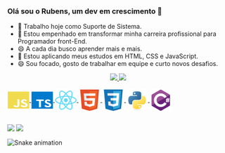 ### Olá sou o Rubens, um dev em crescimento 👋


- 🔭 Trabalho hoje como Suporte de Sistema.
- 🌱 Estou empenhado em transformar minha carreira profissional para Programador front-End.
- 😄 A cada dia busco aprender mais e mais.
- 👯 Estou aplicando meus estudos em HTML, CSS e JavaScript.
- 😄 Sou focado, gosto de trabalhar em equipe e curto novos desafios.

<div align="center">
  <a href="https://github.com/rubens-oliveira">
  <img height="150em" src="https://github-readme-stats.vercel.app/api?username=rubens-oliveira&show_icons=true&theme=dark&include_all_commits=true&count_private=true"/>
  <img height="150em" src="https://github-readme-stats.vercel.app/api/top-langs/?username=rubens-oliveira&layout=compact&langs_count=7&theme=dark"/>
</div>
<div style="display: inline_block"><br>
  <img align="center" alt="Rubens-Js" height="40" width="50" src="https://raw.githubusercontent.com/devicons/devicon/master/icons/javascript/javascript-plain.svg">
  <img align="center" alt="Rubens-Ts" height="40" width="50" src="https://raw.githubusercontent.com/devicons/devicon/master/icons/typescript/typescript-plain.svg">
  <img align="center" alt="Rubens-React" height="50" width="50" src="https://raw.githubusercontent.com/devicons/devicon/master/icons/react/react-original.svg">
  <img align="center" alt="Rubens-HTML" height="50" width="50" src="https://raw.githubusercontent.com/devicons/devicon/master/icons/html5/html5-original.svg">
  <img align="center" alt="Rubens-CSS" height="50" width="50" src="https://raw.githubusercontent.com/devicons/devicon/master/icons/css3/css3-original.svg">
  <img align="center" alt="Rubens-Python" height="50" width="50" src="https://raw.githubusercontent.com/devicons/devicon/master/icons/python/python-original.svg">
  <img align="center" alt="Rubens-Csharp" height="50" width="50" src="https://raw.githubusercontent.com/devicons/devicon/master/icons/csharp/csharp-original.svg">  
</div>

##
 
<div> 
   <a href = "mailto:rubenscordeiromg@gmail.com"><img src="https://img.shields.io/badge/-Gmail-%23333?style=for-the-badge&logo=gmail&logoColor=white" target="_blank"></a>
  <a href="https://www.linkedin.com/in/rubens-cordeiro-oliveira" target="_blank"><img src="https://img.shields.io/badge/-LinkedIn-%230077B5?style=for-the-badge&logo=linkedin&logoColor=white" target="_blank"></a> 
 
  ![Snake animation](https://github.com/rubens-oliveira/rubens-oliveira/blob/output/github-contribution-grid-snake.svg)
 
</div>
